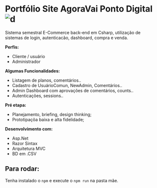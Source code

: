 # Portfólio Site AgoraVai Ponto Digital ![d](https://raw.githubusercontent.com/amadorsenai/Portf-lio-Site-AgoraVai-Ponto-Digital/master/Refs/logos/favicon.png)
Sistema semestral E-Commerce back-end em Csharp, utilização de sistemas de login, autenticacão, dashboard, compra e venda.

**Perfis:**
- Cliente / usuário 
- Administrador

**Algumas Funcionalidades:**
- Listagem de planos, comentários..
- Cadastro de UsuárioComun, NewAdmin, Comentários..
- Admin Dashboard com aprovações de comentários, counts.. 
- Autenticações, sessions..

**Pré etapa:**
- Planejamento, briefing, design thinking;
- Prototipaçõa baixa e alta fidelidade;

**Desenvolvimento com:**
- Asp.Net
- Razor Sintax
- Arquitetura MVC
- BD em .CSV

## Para rodar:
Tenha instalado o ``npm`` e execute o ``npm run`` na pasta mãe.
